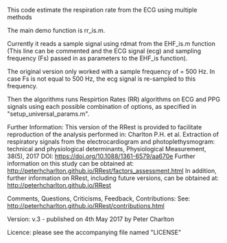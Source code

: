 This code estimate the respiration rate from the ECG using multiple methods

The main demo function is rr_is.m. 

Currently it reads a sample signal using rdmat from the EHF_is.m function (This line can be commented and the ECG signal (ecg) and sampling frequency (Fs) passed in as parameters to the EHF_is function).


The original version only worked with a sample frequency of = 500 Hz. In case Fs is not equal to 500 Hz, the ecg signal is re-sampled to this frequency.

Then the algorithms runs Respirtion Rates (RR) algorithms on ECG and PPG signals using each possible combination of options, as specified in "setup_universal_params.m".

           
   Further Information:
       This version of the RRest is provided to facilitate reproduction of
       the analysis performed in:
           Charlton P.H. et al. Extraction of respiratory signals from the 
           electrocardiogram and photoplethysmogram: technical and physiological
           determinants, Physiological Measurement, 38(5), 2017
           DOI: https://doi.org/10.1088/1361-6579/aa670e
       Further information on this study can be obtained at:
           http://peterhcharlton.github.io/RRest/factors_assessment.html
       In addition, further information on RRest, including future
       versions, can be obtained at:
           http://peterhcharlton.github.io/RRest

   Comments, Questions, Criticisms, Feedback, Contributions:
       See: http://peterhcharlton.github.io/RRest/contributions.html

   Version:
       v.3 - published on 4th May 2017 by Peter Charlton

   Licence:
       please see the accompanying file named "LICENSE"





